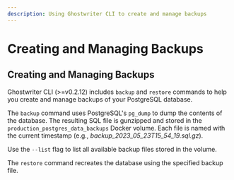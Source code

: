 ```yaml
---
description: Using Ghostwriter CLI to create and manage backups
---
```


# Creating and Managing Backups

## Creating and Managing Backups

Ghostwriter CLI (>=v0.2.12) includes `backup` and `restore` commands to help you create and manage backups of your PostgreSQL database.

The `backup` command uses PostgreSQL's `pg_dump` to dump the contents of the database. The resulting SQL file is gunzipped and stored in the `production_postgres_data_backups` Docker volume. Each file is named with the current timestamp (e.g., _backup\_2023\_05\_23T15\_54\_19.sql.gz_).

Use the `--list` flag to list all available backup files stored in the volume.

The `restore` command recreates the database using the specified backup file.
